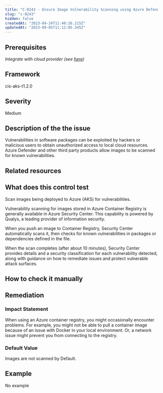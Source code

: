 ```yaml
---
title: "C-0243 - Ensure Image Vulnerability Scanning using Azure Defender image scanning or a third party provider"
slug: "c-0243"
hidden: false
createdAt: "2023-04-24T11:40:26.215Z"
updatedAt: "2023-09-05T11:12:05.345Z"
---
```

## Prerequisites
*Integrate with cloud provider (see [here](https://hub.armosec.io/docs/kubescape-integration-with-cloud-providers))*
## Framework
cis-aks-t1.2.0
## Severity
Medium
## Description of the the issue
Vulnerabilities in software packages can be exploited by hackers or malicious users to obtain unauthorized access to local cloud resources. Azure Defender and other third party products allow images to be scanned for known vulnerabilities.
## Related resources

## What does this control test
Scan images being deployed to Azure (AKS) for vulnerabilities.

 Vulnerability scanning for images stored in Azure Container Registry is generally available in Azure Security Center. This capability is powered by Qualys, a leading provider of information security.

 When you push an image to Container Registry, Security Center automatically scans it, then checks for known vulnerabilities in packages or dependencies defined in the file.

 When the scan completes (after about 10 minutes), Security Center provides details and a security classification for each vulnerability detected, along with guidance on how to remediate issues and protect vulnerable attack surfaces.
## How to check it manually

## Remediation

### Impact Statement
When using an Azure container registry, you might occasionally encounter problems. For example, you might not be able to pull a container image because of an issue with Docker in your local environment. Or, a network issue might prevent you from connecting to the registry.
### Default Value
Images are not scanned by Default.
## Example
No example